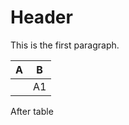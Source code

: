 # Header

This is the first paragraph.

| A                                                                    | B    |
|----------------------------------------------------------------------|------|
| | A1   | B1   | C1   | |------|------|------| | D1   | E1   | F1   | | 2... |

After table